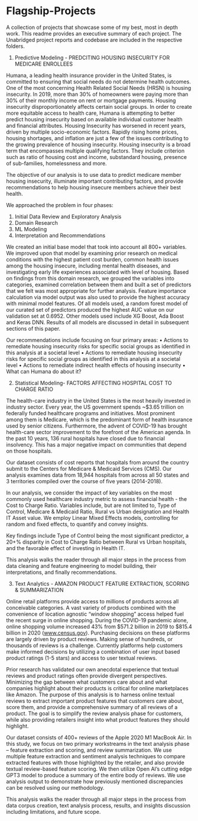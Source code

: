# Flagship-Projects
A collection of projects that showcase some of my best, most in depth work. This readme provides an executive summary of each project. 
The Unabridged project reports and codebase are included in the respective folders. 

1. Predictive Modeling - PREDCITING HOUSING INSECURITY FOR MEDICARE ENROLLEES

Humana, a leading health insurance provider in the United States, is committed to ensuring that social needs do not determine health outcomes. 
One of the most concerning Health Related Social Needs (HRSN) is housing insecurity. In 2019, more than 30% of homeowners were paying more than 
30% of their monthly income on rent or mortgage payments. Housing insecurity disproportionately affects certain social groups. In order to create 
more equitable access to health care, Humana is attempting to better predict housing insecurity based on available individual customer health and 
financial attributes.
Housing Insecurity has worsened in recent years, driven by multiple socio-economic factors. Rapidly rising home prices, housing shortages, and 
inflation are just a few of the issues contributing to the growing prevalence of housing insecurity. Housing insecurity is a broad term that 
encompasses multiple qualifying factors. They include criterion such as ratio of housing cost and income, substandard housing, presence of sub-families, 
homelessness and more.

The objective of our analysis is to use data to predict medicare member housing insecurity, illuminate important contributing factors, 
and provide recommendations to help housing insecure members achieve their best health.

We approached the problem in four phases:
  1. Initial Data Review and Exploratory Analysis
  2. Domain Research  
  3. ML Modeling
  4. Interpretation and Recommendations

We created an initial base model that took into account all 800+ variables. We improved upon that model by examining prior research on medical 
conditions with the highest patient cost burden, common health issues among the housing insecure, including mental health diseases, and 
investigating early life experiences associated with level of housing. Based on findings from this domain research, we grouped the variables 
into categories, examined correlation between them and built a set of predictors that we felt was most appropriate for further analysis. 
Feature importance calculation via model output was also used to provide the highest accuracy with minimal model features.
Of all models used, a random forest model of our curated set of predictors produced the highest AUC value on our validation set at 0.6952. 
Other models used include XG Boost, Ada Boost and Keras DNN. Results of all models are discussed in detail in subsequent sections of this paper.

Our recommendations include focusing on four primary areas:
  • Actions to remediate housing insecurity risks for specific social groups as identified in this
  analysis at a societal level
  • Actions to remediate housing insecurity risks for specific social groups as identified in this
  analysis at a societal level
  • Actions to remediate indirect health effects of housing insecurity
  • What can Humana do about it?

2. Statistical Modeling- FACTORS AFFECTING HOSPITAL COST TO CHARGE RATIO

The health-care industry in the United States is the most heavily invested in industry sector. Every year, the US government spends ~$3.65 trillion 
on federally funded healthcare programs and initiatives. Most prominent among them is Medicare, which is the predominant form of health insurance 
used by senior citizens. Furthermore, the advent of COVID-19 has brought health-care sector improvement to the forefront of the American agenda. 
In the past 10 years, 136 rural hospitals have closed due to financial insolvency. This has a major negative impact on communities that depend on those hospitals.

Our dataset consists of cost reports that hospitals from around the country submit to the Centers for Medicare & Medicaid Services (CMS). Our analysis examines data from 18,944 hospitals from across all 50 states and 3 territories compiled over the course of five years (2014-2018).

In our analysis, we consider the impact of key variables on the most commonly used healthcare industry metric to assess financial health - the Cost to Charge Ratio. Variables include, but are not limited to, Type of Control, Medicare & Medicaid Ratio, Rural vs Urban designation and Health IT Asset value. We employ Linear Mixed Effects models, controlling for random and fixed effects, to quantify and convey insights.

Key findings include Type of Control being the most significant predictor, a 20+% disparity in Cost to Charge Ratio between Rural vs Urban hospitals, and the favorable effect of investing in Health IT.

This analysis walks the reader through all major steps in the process from data cleaning and feature engineering to model building, their interpretations, and finally recommendations.

3. Text Analytics - AMAZON PRODUCT FEATURE EXTRACTION, SCORING & SUMMARIZATION

Online retail platforms provide access to millions of products across all conceivable categories. A vast variety of products combined with the convenience of location agnostic “window shopping” access helped fuel the recent surge in online shopping. During the COVID-19 pandemic alone, online shopping volume increased 43% from $571.2 billion in 2019 to $815.4 billion in 2020 (www.census.gov). Purchasing decisions on these platforms are largely driven by product reviews. Making sense of hundreds, or thousands of reviews is a challenge. Currently platforms help customers make informed decisions by utilizing a combination of user input based product ratings (1-5 stars) and access to user textual reviews.

Prior research has validated our own anecdotal experience that textual reviews and product ratings often provide divergent perspectives. Minimizing the gap between what customers care about and what companies highlight about their products is critical for online marketplaces like Amazon. The purpose of this analysis is to harness online textual reviews to extract important product features that customers care about, score them, and provide a comprehensive summary of all reviews of a product. The goal is to simplify the review analysis phase for customers, while also providing retailers insight into what product features they should highlight.

Our dataset consists of 400+ reviews of the Apple 2020 M1 MacBook Air. In this study, we focus on two primary workstreams in the text analysis phase – feature extraction and scoring, and review summarization. We use multiple feature extraction and sentiment analysis techniques to compare extracted features with those highlighted by the retailer, and also provide textual review-based feature scoring. We then utilize Open AI’s cutting edge GPT3 model to produce a summary of the entire body of reviews. We use analysis output to demonstrate how previously mentioned discrepancies can be resolved using our methodology.

This analysis walks the reader through all major steps in the process from data corpus creation, text analysis process, results, and insights discussion including limitations, and future scope.
